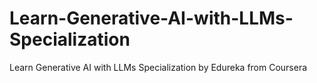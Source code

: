 # Learn-Generative-AI-with-LLMs-Specialization
Learn Generative AI with LLMs Specialization by Edureka from Coursera
